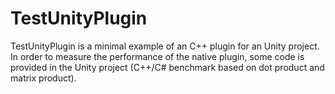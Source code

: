 # TestUnityPlugin

TestUnityPlugin is a minimal example of an C++ plugin for an Unity project. In order to measure the performance of the native plugin, some code is provided in the Unity project (C++/C# benchmark based on dot product and matrix product).